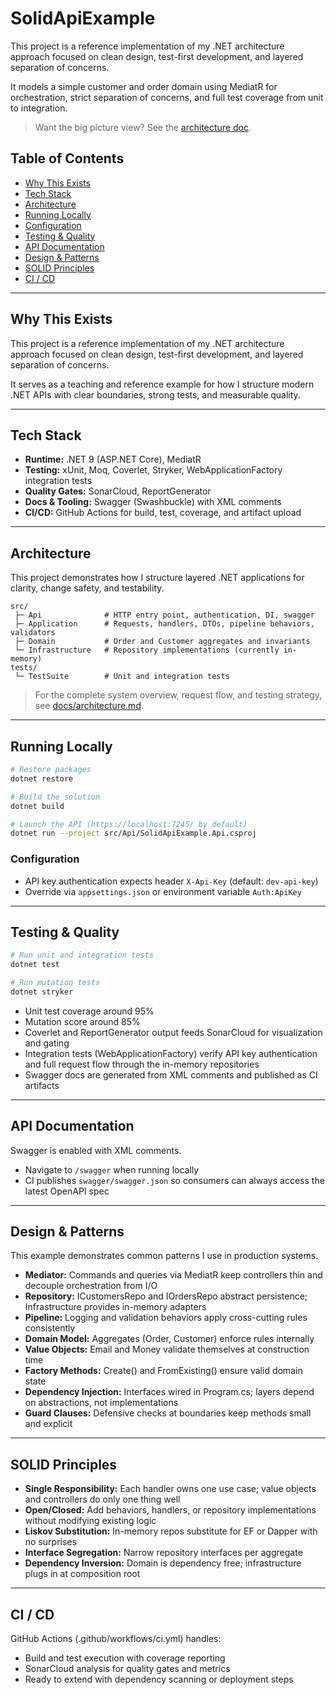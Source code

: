 # SolidApiExample

This project is a reference implementation of my .NET architecture approach focused on clean design, test-first development, and layered separation of concerns.

It models a simple customer and order domain using MediatR for orchestration, strict separation of concerns, and full test coverage from unit to integration.

> Want the big picture view? See the [architecture doc](docs/architecture.md).

## Table of Contents

- [Why This Exists](#why-this-exists)
- [Tech Stack](#tech-stack)
- [Architecture](#architecture)
- [Running Locally](#running-locally)
- [Configuration](#configuration)
- [Testing & Quality](#testing--quality)
- [API Documentation](#api-documentation)
- [Design & Patterns](#design--patterns)
- [SOLID Principles](#solid-principles)
- [CI / CD](#ci--cd)

---

## Why This Exists

This project is a reference implementation of my .NET architecture approach focused on clean design, test-first development, and layered separation of concerns.

It serves as a teaching and reference example for how I structure modern .NET APIs with clear boundaries, strong tests, and measurable quality.

---

## Tech Stack

- **Runtime:** .NET 9 (ASP.NET Core), MediatR
- **Testing:** xUnit, Moq, Coverlet, Stryker, WebApplicationFactory integration tests
- **Quality Gates:** SonarCloud, ReportGenerator
- **Docs & Tooling:** Swagger (Swashbuckle) with XML comments
- **CI/CD:** GitHub Actions for build, test, coverage, and artifact upload

---

## Architecture

This project demonstrates how I structure layered .NET applications for clarity, change safety, and testability.

```
src/
 ├─ Api              # HTTP entry point, authentication, DI, swagger
 ├─ Application      # Requests, handlers, DTOs, pipeline behaviors, validators
 ├─ Domain           # Order and Customer aggregates and invariants
 └─ Infrastructure   # Repository implementations (currently in-memory)
tests/
 └─ TestSuite        # Unit and integration tests
```

> For the complete system overview, request flow, and testing strategy, see [docs/architecture.md](docs/architecture.md).

---

## Running Locally

```bash
# Restore packages
dotnet restore

# Build the solution
dotnet build

# Launch the API (https://localhost:7245/ by default)
dotnet run --project src/Api/SolidApiExample.Api.csproj
```

### Configuration

- API key authentication expects header `X-Api-Key` (default: `dev-api-key`)
- Override via `appsettings.json` or environment variable `Auth:ApiKey`

---

## Testing & Quality

```bash
# Run unit and integration tests
dotnet test

# Run mutation tests
dotnet stryker
```

- Unit test coverage around 95%
- Mutation score around 85%
- Coverlet and ReportGenerator output feeds SonarCloud for visualization and gating
- Integration tests (WebApplicationFactory<Program>) verify API key authentication and full request flow through the in-memory repositories
- Swagger docs are generated from XML comments and published as CI artifacts

---

## API Documentation

Swagger is enabled with XML comments.

- Navigate to `/swagger` when running locally
- CI publishes `swagger/swagger.json` so consumers can always access the latest OpenAPI spec

---

## Design & Patterns

This example demonstrates common patterns I use in production systems.

- **Mediator:** Commands and queries via MediatR keep controllers thin and decouple orchestration from I/O
- **Repository:** ICustomersRepo and IOrdersRepo abstract persistence; Infrastructure provides in-memory adapters
- **Pipeline:** Logging and validation behaviors apply cross-cutting rules consistently
- **Domain Model:** Aggregates (Order, Customer) enforce rules internally
- **Value Objects:** Email and Money validate themselves at construction time
- **Factory Methods:** Create() and FromExisting() ensure valid domain state
- **Dependency Injection:** Interfaces wired in Program.cs; layers depend on abstractions, not implementations
- **Guard Clauses:** Defensive checks at boundaries keep methods small and explicit

---

## SOLID Principles

- **Single Responsibility:** Each handler owns one use case; value objects and controllers do only one thing well
- **Open/Closed:** Add behaviors, handlers, or repository implementations without modifying existing logic
- **Liskov Substitution:** In-memory repos substitute for EF or Dapper with no surprises
- **Interface Segregation:** Narrow repository interfaces per aggregate
- **Dependency Inversion:** Domain is dependency free; infrastructure plugs in at composition root

---

## CI / CD

GitHub Actions (.github/workflows/ci.yml) handles:

- Build and test execution with coverage reporting
- SonarCloud analysis for quality gates and metrics
- Ready to extend with dependency scanning or deployment steps

